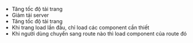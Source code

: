 <!-- Lợi ích của lazy load -->
- Tăng tốc độ tải trang
- Giảm tải server
- Tăng tốc độ tải trang
- Khi trang load lần đầu, chỉ load các component cần thiết
- Khi người dùng chuyển sang route nào thì load component của route đó